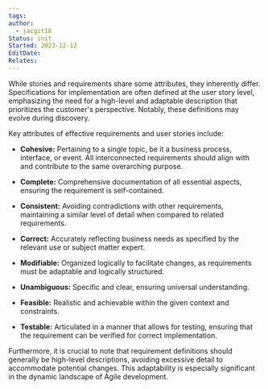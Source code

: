 ```yaml
---
tags: 
author:
  - jacgit18
Status: init
Started: 2023-12-12
EditDate: 
Relates:
---
```

While stories and requirements share some attributes, they inherently differ. Specifications for implementation are often defined at the user story level, emphasizing the need for a high-level and adaptable description that prioritizes the customer's perspective. Notably, these definitions may evolve during discovery.

Key attributes of effective requirements and user stories include:

- **Cohesive:** Pertaining to a single topic, be it a business process, interface, or event. All interconnected requirements should align with and contribute to the same overarching purpose.

- **Complete:** Comprehensive documentation of all essential aspects, ensuring the requirement is self-contained.

- **Consistent:** Avoiding contradictions with other requirements, maintaining a similar level of detail when compared to related requirements.

- **Correct:** Accurately reflecting business needs as specified by the relevant use or subject matter expert.

- **Modifiable:** Organized logically to facilitate changes, as requirements must be adaptable and logically structured.

- **Unambiguous:** Specific and clear, ensuring universal understanding.

- **Feasible:** Realistic and achievable within the given context and constraints.

- **Testable:** Articulated in a manner that allows for testing, ensuring that the requirement can be verified for correct implementation.

Furthermore, it is crucial to note that requirement definitions should generally be high-level descriptions, avoiding excessive detail to accommodate potential changes. This adaptability is especially significant in the dynamic landscape of Agile development.